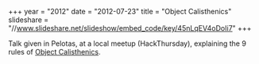 +++
year = "2012"
date = "2012-07-23"
title = "Object Calisthenics"
slideshare = "//www.slideshare.net/slideshow/embed_code/key/45nLqEV4oDoIi7"
+++

Talk given in Pelotas, at a local meetup (HackThursday), explaining the 9 rules of
[Object Calisthenics](http://www.xpteam.com/jeff/writings/objectcalisthenics.rtf).
